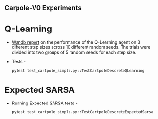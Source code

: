 ## Carpole-V0 Experiments

# Q-Learning

* [Wandb report](https://wandb.ai/tataganesh/RL-Learning-gym_experiments_cartpole-v0/reports/Analysis-of-Average-Reward-across-different-runs--VmlldzozNjgzODI) on the performance of the Q-Learning agent on 3 different step sizes across 10 different random seeds. The trials were divided into two groups of 5 random seeds for each step size. 

* Tests - 

   `pytest test_cartpole_simple.py::TestCartpoleDescreteQLearning` 



# Expected SARSA

* Running Expected SARSA tests - 

   `pytest test_cartpole_simple.py::TestCartpoleDescreteExpectedSarsa`

